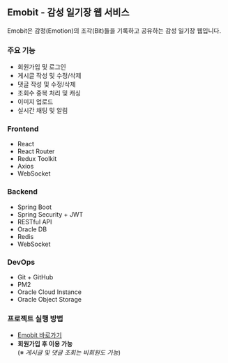 ## Emobit - 감성 일기장 웹 서비스

Emobit은 감정(Emotion)의 조각(Bit)들을 기록하고 공유하는 감성 일기장 웹입니다.



### 주요 기능
- 회원가입 및 로그인
- 게시글 작성 및 수정/삭제
- 댓글 작성 및 수정/삭제
- 조회수 중복 처리 및 캐싱
- 이미지 업로드
- 실시간 채팅 및 알림



### Frontend
- React
- React Router
- Redux Toolkit
- Axios
- WebSocket



### Backend
- Spring Boot
- Spring Security + JWT
- RESTful API
- Oracle DB
- Redis
- WebSocket



### DevOps
- Git + GitHub
- PM2
- Oracle Cloud Instance
- Oracle Object Storage



### 프로젝트 실행 방법
- [Emobit 바로가기](http://140.245.66.171:3000)  
- **회원가입 후 이용 가능**  
  (※ *게시글 및 댓글 조회는 비회원도 가능*)
